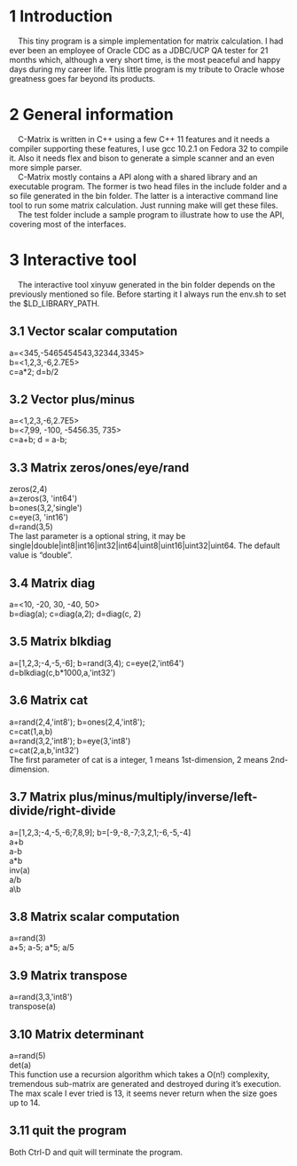 # 1 Introduction
&nbsp;&nbsp;&nbsp;&nbsp;This tiny program is a simple implementation for matrix calculation. I had ever been an employee of Oracle CDC as a JDBC/UCP QA tester for 21 months which, although a very short time, is the most peaceful and happy days during my career life. This little program is my tribute to Oracle whose greatness goes far beyond its products.
# 2 General information
&nbsp;&nbsp;&nbsp;&nbsp;C-Matrix is written in C++ using a few C++ 11 features and it needs a compiler supporting these features, I use gcc 10.2.1 on Fedora 32 to compile it. Also it needs flex and bison to generate a simple scanner and an even more simple parser.<br />
&nbsp;&nbsp;&nbsp;&nbsp;C-Matrix mostly contains a API along with a shared library and an executable program. The former is two head files in the include folder and a so file generated in the bin folder. The latter is a interactive command line tool to run some matrix calculation. Just running make will get these files.<br />
&nbsp;&nbsp;&nbsp;&nbsp;The test folder include a sample program to illustrate how to use the API, covering most of the interfaces.
# 3 Interactive tool
&nbsp;&nbsp;&nbsp;&nbsp;The interactive tool xinyuw generated in the bin folder depends on the previously mentioned so file. Before starting it I always run the env.sh to set the $LD_LIBRARY_PATH.

## 3.1 Vector scalar computation
a=<345,-5465454543,32344,3345><br />
b=<1,2,3,-6,2.7E5><br />
c=a*2; d=b/2<br />
## 3.2 Vector plus/minus<br />
a=<1,2,3,-6,2.7E5><br />
b=<7,99, -100, -5456.35, 735><br />
c=a+b; d = a-b;<br />
## 3.3 Matrix zeros/ones/eye/rand<br />
zeros(2,4)<br />
a=zeros(3, 'int64')<br />
b=ones(3,2,'single')<br />
c=eye(3, 'int16')<br />
d=rand(3,5)<br />
The last parameter is a optional string, it may be single|double|int8|int16|int32|int64|uint8|uint16|uint32|uint64. The default value is “double”.<br />
## 3.4 Matrix diag<br />
a=<10, -20, 30, -40, 50><br />
b=diag(a); c=diag(a,2); d=diag(c, 2)<br />
## 3.5 Matrix blkdiag<br />
a=[1,2,3;-4,-5,-6]; b=rand(3,4); c=eye(2,'int64')<br />
d=blkdiag(c,b*1000,a,'int32')<br />
## 3.6 Matrix cat<br />
a=rand(2,4,'int8'); b=ones(2,4,'int8');<br />
c=cat(1,a,b)<br />
a=rand(3,2,'int8'); b=eye(3,'int8')<br />
c=cat(2,a,b,'int32')<br />
The first parameter of cat is a integer, 1 means 1st-dimension, 2 means 2nd-dimension.<br />
## 3.7 Matrix plus/minus/multiply/inverse/left-divide/right-divide<br />
a=[1,2,3;-4,-5,-6;7,8,9]; b=[-9,-8,-7;3,2,1;-6,-5,-4]<br />
a+b<br />
a-b<br />
a*b<br />
inv(a)<br />
a/b<br />
a\b<br />
## 3.8 Matrix scalar computation<br />
a=rand(3)<br />
a+5; a-5; a*5; a/5<br />
## 3.9 Matrix transpose<br />
a=rand(3,3,'int8')<br />
transpose(a)<br />
## 3.10 Matrix determinant<br />
a=rand(5)<br />
det(a)<br />
This function use a recursion algorithm which takes a O(n!) complexity, tremendous sub-matrix are generated and destroyed during it’s execution. The max scale I ever tried is 13, it seems never return when the size goes up to 14.<br />
## 3.11 quit the program<br />
Both Ctrl-D and quit will terminate the program.
